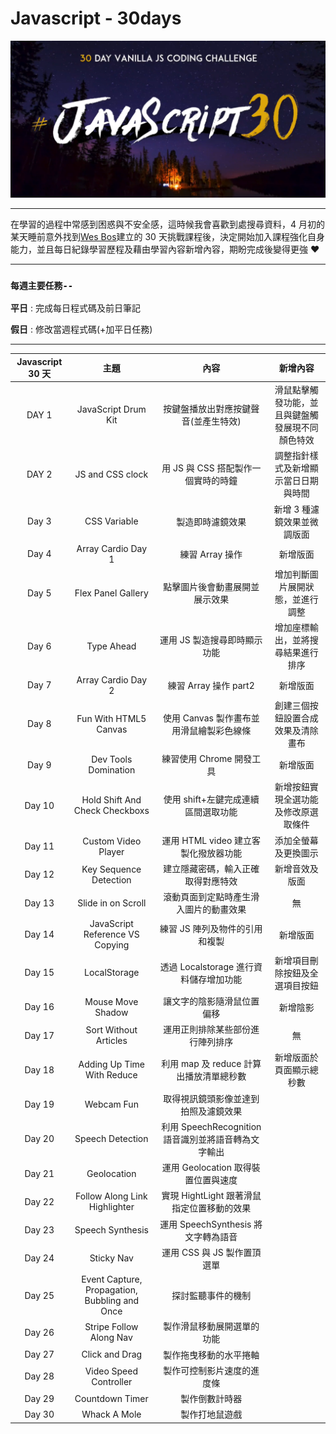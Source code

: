 # Javascript - 30days

<div align=center><img src="bg.png" width="800px"></div>

---

在學習的過程中常感到困惑與不安全感，這時候我會喜歡到處搜尋資料，4 月初的某天睡前意外找到[Wes Bos](https://javascript30.com/)建立的 30 天挑戰課程後，決定開始加入課程強化自身能力，並且每日紀錄學習歷程及藉由學習內容新增內容，期盼完成後變得更強 ❤

---

### `每週主要任務--`

**平日** : 完成每日程式碼及前日筆記

**假日** : 修改當週程式碼(+加平日任務)

---

| Javascript 30 天 |                     主題                      |                        內容                         |                     新增內容                     |
| :--------------: | :-------------------------------------------: | :-------------------------------------------------: | :----------------------------------------------: |
|      DAY 1       |              JavaScript Drum Kit              |        按鍵盤播放出對應按鍵聲音(並產生特效)         | 滑鼠點擊觸發功能，並且與鍵盤觸發展現不同顏色特效 |
|      DAY 2       |               JS and CSS clock                |         用 JS 與 CSS 搭配製作一個實時的時鐘         |       調整指針樣式及新增顯示當日日期與時間       |
|      Day 3       |                 CSS Variable                  |                  製造即時濾鏡效果                   |           新增 3 種濾鏡效果並微調版面            |
|      Day 4       |              Array Cardio Day 1               |                   練習 Array 操作                   |                     新增版面                     |
|      Day 5       |              Flex Panel Gallery               |           點擊圖片後會動畫展開並展示效果            |         增加判斷圖片展開狀態，並進行調整         |
|      Day 6       |                  Type Ahead                   |            運用 JS 製造搜尋即時顯示功能             |        增加座標輸出，並將搜尋結果進行排序        |
|      Day 7       |              Array Cardio Day 2               |                練習 Array 操作 part2                |                     新增版面                     |
|      Day 8       |             Fun With HTML5 Canvas             |      使用 Canvas 製作畫布並用滑鼠繪製彩色線條       |        創建三個按鈕設置合成效果及清除畫布        |
|      Day 9       |             Dev Tools Domination              |              練習使用 Chrome 開發工具               |                     新增版面                     |
|      Day 10      |        Hold Shift And Check Checkboxs         |         使用 shift+左鍵完成連續區間選取功能         |       新增按鈕實現全選功能及修改原選取條件       |
|      Day 11      |              Custom Video Player              |        運用 HTML video 建立客製化撥放器功能         |               添加全螢幕及更換圖示               |
|      Day 12      |            Key Sequence Detection             |         建立隱藏密碼，輸入正確取得對應特效          |                  新增音效及版面                  |
|      Day 13      |              Slide in on Scroll               |       滾動頁面到定點時產生滑入圖片的動畫效果        |                        無                        |
|      Day 14      |        JavaScript Reference VS Copying        |           練習 JS 陣列及物件的引用和複製            |                     新增版面                     |
|      Day 15      |                 LocalStorage                  |       透過 Localstorage 進行資料儲存增加功能        |          新增項目刪除按鈕及全選項目按鈕          |
|      Day 16      |               Mouse Move Shadow               |             讓文字的陰影隨滑鼠位置偏移              |                     新增陰影                     |
|      Day 17      |             Sort Without Articles             |          運用正則排除某些部份進行陣列排序           |                        無                        |
|      Day 18      |          Adding Up Time With Reduce           |       利用 map 及 reduce 計算出播放清單總秒數       |             新增版面於頁面顯示總秒數             |
|      Day 19      |                  Webcam Fun                   |        取得視訊鏡頭影像並達到拍照及濾鏡效果         |                                                  |
|      Day 20      |               Speech Detection                | 利用 SpeechRecognition 語音識別並將語音轉為文字輸出 |                                                  |
|      Day 21      |                  Geolocation                  |         運用 Geolocation 取得裝置位置與速度         |                                                  |
|      Day 22      |         Follow Along Link Highlighter         |     實現 HightLight 跟著滑鼠指定位置移動的效果      |                                                  |
|      Day 23      |               Speech Synthesis                |         運用 SpeechSynthesis 將文字轉為語音         |                                                  |
|      Day 24      |                  Sticky Nav                   |             運用 CSS 與 JS 製作置頂選單             |                                                  |
|      Day 25      | Event Capture, Propagation, Bubbling and Once |                 探討監聽事件的機制                  |                                                  |
|      Day 26      |            Stripe Follow Along Nav            |             製作滑鼠移動展開選單的功能              |                                                  |
|      Day 27      |                Click and Drag                 |               製作拖曳移動的水平捲軸                |                                                  |
|      Day 28      |            Video Speed Controller             |             製作可控制影片速度的進度條              |                                                  |
|      Day 29      |                Countdown Timer                |                   製作倒數計時器                    |                                                  |
|      Day 30      |                 Whack A Mole                  |                   製作打地鼠遊戲                    |                                                  |
